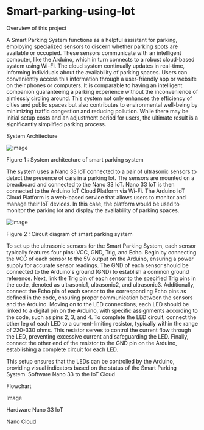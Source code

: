 # Smart-parking-using-Iot

Overview of this project

A Smart Parking System functions as a helpful assistant for parking, employing specialized sensors to discern whether parking spots are available or occupied. 
These sensors communicate with an intelligent computer, like the Arduino, which in turn connects to a robust cloud-based system using Wi-Fi. 
The cloud system continually updates in real-time, informing individuals about the availability of parking spaces. 
Users can conveniently access this information through a user-friendly app or website on their phones or computers. 
It is comparable to having an intelligent companion guaranteeing a parking experience without the inconvenience of aimlessly circling around. 
This system not only enhances the efficiency of cities and public spaces but also contributes to environmental well-being by minimizing traffic congestion and reducing pollution. 
While there may be initial setup costs and an adjustment period for users, the ultimate result is a significantly simplified parking process.

System Architecture 

![image](https://github.com/Layry99/Smart-parking-using-Iot/assets/161226676/576d785c-ae4e-4c25-b720-d71878c10ff8)

Figure 1 : System architecture of smart parking system

The system uses a Nano 33 IoT connected to a pair of ultrasonic sensors to detect the presence of cars in a parking lot. 
The sensors are mounted on a breadboard and connected to the Nano 33 IoT. Nano 33 IoT is then connected to the Arduino IoT Cloud Platform via Wi-Fi. 
The Arduino IoT Cloud Platform is a web-based service that allows users to monitor and manage their IoT devices. 
In this case, the platform would be used to monitor the parking lot and display the availability of parking spaces.

![image](https://github.com/Layry99/Smart-parking-using-Iot/assets/161226676/7835c10b-1fb4-4ef7-a06e-95092f2e5297)

Figure 2 : Circuit diagram of smart parking system

To set up the ultrasonic sensors for the Smart Parking System, each sensor typically features four pins: VCC, GND, Trig, and Echo. 
Begin by connecting the VCC of each sensor to the 5V output on the Arduino, ensuring a power supply for accurate sensor readings. 
The GND of each sensor should be connected to the Arduino's ground (GND) to establish a common ground reference. 
Next, link the Trig pin of each sensor to the specified Trig pins in the code, denoted as ultrasonic1, ultrasonic2, and ultrasonic3. 
Additionally, connect the Echo pin of each sensor to the corresponding Echo pins as defined in the code, ensuring proper communication between the sensors and the Arduino.
Moving on to the LED connections, each LED should be linked to a digital pin on the Arduino, with specific assignments according to the code, such as pins 2, 3, and 4. 
To complete the LED circuit, connect the other leg of each LED to a current-limiting resistor, typically within the range of 220-330 ohms. 
This resistor serves to control the current flow through the LED, preventing excessive current and safeguarding the LED. 
Finally, connect the other end of the resistor to the GND pin on the Arduino, establishing a complete circuit for each LED.


This setup ensures that the LEDs can be controlled by the Arduino, providing visual indicators based on the status of the Smart Parking System.
Software
Nano 33 to the IoT Cloud

Flowchart

Image

Hardware
Nano 33 IoT

Nano Cloud
